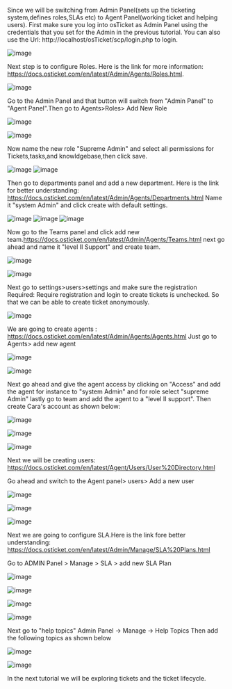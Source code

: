 
Since we will be switching from Admin Panel(sets up the ticketing system,defines roles,SLAs etc) to Agent Panel(working ticket and helping users).
First make sure you log into osTicket as Admin Panel using the credentials that you set for the Admin in the previous tutorial.
You can also use the Url: http://localhost/osTicket/scp/login.php  to login.

![image](https://user-images.githubusercontent.com/129979322/235323718-2145b962-6e84-4b25-9f09-f14fe87aad65.png)

Next step is to configure Roles.
Here is the link for more information: https://docs.osticket.com/en/latest/Admin/Agents/Roles.html.

![image](https://user-images.githubusercontent.com/129979322/235324245-50d5d5a0-a13d-4cc5-8702-3d4cafc5fa70.png)

Go to the Admin Panel and that button will switch from "Admin Panel" to "Agent Panel".Then go to Agents>Roles> Add New Role

![image](https://user-images.githubusercontent.com/129979322/235324201-ddb136e8-07a8-40db-a7d5-b56eae99e94a.png)

![image](https://user-images.githubusercontent.com/129979322/235324521-e2b817f3-150b-47df-bfd2-6690b8941566.png)

Now name the new role "Supreme Admin" and select all permissions for Tickets,tasks,and knowldgebase,then click save.

![image](https://user-images.githubusercontent.com/129979322/235325226-38875221-1b8b-45c3-aeb7-7eed68afb4ff.png)
![image](https://user-images.githubusercontent.com/129979322/235325271-a4dc89e5-832b-481d-b5fa-f9032cc2bee9.png)

Then go to departments panel and add a new department.
Here is the link for better understanding: https://docs.osticket.com/en/latest/Admin/Agents/Departments.html
Name it "system Admin" and click create with default settings.

![image](https://user-images.githubusercontent.com/129979322/235325887-d203fcc6-f45c-49c2-8f9f-cb67d2f69e60.png)
![image](https://user-images.githubusercontent.com/129979322/235325942-58336e8b-1ef0-4db6-8551-9a647f488c6b.png)
![image](https://user-images.githubusercontent.com/129979322/235325987-a9981948-236c-438c-a43e-e15226bda39a.png)

Now go to the Teams panel and click add new team.https://docs.osticket.com/en/latest/Admin/Agents/Teams.html
next go ahead and name it "level II Support" and create team.

![image](https://user-images.githubusercontent.com/129979322/235326793-cb0ffb8d-51e4-4962-8c86-b70f4402bc61.png)

![image](https://user-images.githubusercontent.com/129979322/235326864-795b0fdb-0e11-4d5f-9eb5-a16cf0eb146c.png)

Next go to settings>users>settings and make sure the registration Required: Require registration and login to create tickets is unchecked.
So that we can be able to create ticket anonymously.

![image](https://user-images.githubusercontent.com/129979322/235327044-c589eed0-950a-4d79-9855-5901009f7224.png)
 
 We are going to create agents : https://docs.osticket.com/en/latest/Admin/Agents/Agents.html
 Just go to Agents> add new agent
 
 ![image](https://user-images.githubusercontent.com/129979322/235328763-0a581876-1105-44c2-b65a-b6918243d96d.png)
 
 ![image](https://user-images.githubusercontent.com/129979322/235328620-22c99aba-0480-43aa-83eb-23be6fdaa7a0.png)
 
 Next go ahead and give the agent access by clicking on "Access" and add the agent for instance to "system Admin" 
 and for role select "supreme Admin" lastly go to team and add the agent to a "level II support".
 Then create Cara's account as shown below:
 
 ![image](https://user-images.githubusercontent.com/129979322/235328908-885583c8-1d07-4134-8957-73233a835161.png)
 
 ![image](https://user-images.githubusercontent.com/129979322/235329120-1abb62fd-a1e9-4a1c-b960-95041807958b.png)

![image](https://user-images.githubusercontent.com/129979322/235329148-5fc37c02-50f9-4fda-86d2-78e0fcd796f7.png)

Next we will be creating users: https://docs.osticket.com/en/latest/Agent/Users/User%20Directory.html

Go ahead and switch to the Agent panel> users> Add a new user

![image](https://user-images.githubusercontent.com/129979322/235817402-fefe8251-fed9-4dc3-b6dd-2ce64220acd4.png)

![image](https://user-images.githubusercontent.com/129979322/235737868-5a01c2f6-7fcf-48b2-bab1-cf5f120e4433.png)

![image](https://user-images.githubusercontent.com/129979322/235737974-e5015784-6f67-4503-9d02-d882d598f11f.png)

Next we are going to configure SLA.Here is the link fore better understanding:
https://docs.osticket.com/en/latest/Admin/Manage/SLA%20Plans.html


Go to ADMIN Panel > Manage > SLA > add new SLA Plan

![image](https://user-images.githubusercontent.com/129979322/235817821-6fade18c-6900-48fd-8246-7f743682a287.png)


![image](https://user-images.githubusercontent.com/129979322/235818298-2c00d4ee-82cf-407a-84e0-3c61fff4f593.png)


![image](https://user-images.githubusercontent.com/129979322/235819300-312eb3ee-167d-438b-973d-6d18f902e4de.png)

![image](https://user-images.githubusercontent.com/129979322/235819477-68277bcc-b7b4-4e6c-b81b-7185c67ba3d2.png)

Next go to "help topics" Admin Panel -> Manage -> Help Topics
Then add the following topics as shown below

![image](https://user-images.githubusercontent.com/129979322/235330556-992137a1-70f3-47a0-8d39-69edbad0eed2.png)

![image](https://user-images.githubusercontent.com/129979322/235330912-36141a45-7a84-49c9-9775-f3c761c34d0c.png)

In the next tutorial we will be exploring tickets and the ticket lifecycle.



